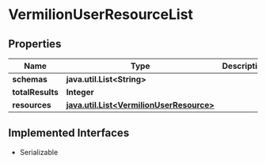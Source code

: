 

# VermilionUserResourceList


## Properties

Name | Type | Description | Notes
------------ | ------------- | ------------- | -------------
**schemas** | **java.util.List&lt;String&gt;** |  |  [optional]
**totalResults** | **Integer** |  |  [optional]
**resources** | [**java.util.List&lt;VermilionUserResource&gt;**](VermilionUserResource.md) |  |  [optional]


## Implemented Interfaces

* Serializable


